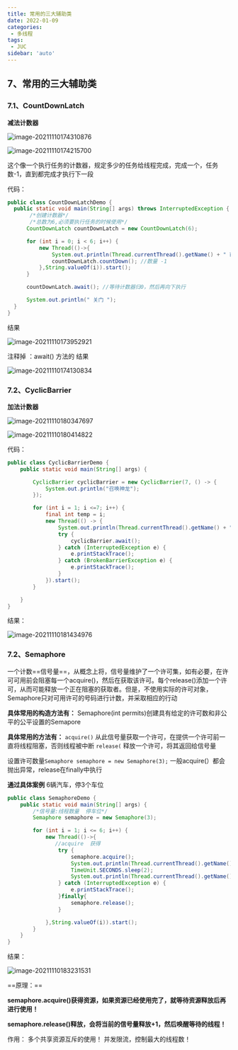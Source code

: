 ```yaml
---
title: 常用的三大辅助类
date: 2022-01-09
categories:
 - 多线程
tags:
 - JUC
sidebar: 'auto'
---
```

## 7、常用的三大辅助类



### 7.1、CountDownLatch

   **减法计数器**

![image-20211110174310876](https://img.yishenlaoban.top/images/image-20211110174310876.png) 

![image-20211110174215700](https://img.yishenlaoban.top/images/image-20211110174215700.png)  

这个像一个执行任务的计数器，规定多少的任务给线程完成，完成一个，任务数-1，直到都完成才执行下一段

  代码：

  ```java
public class CountDownLatchDemo {
    public static void main(String[] args) throws InterruptedException {
         /*创建计数器*/
         /*总数为6,必须要执行任务的时候使用*/
        CountDownLatch countDownLatch = new CountDownLatch(6);

        for (int i = 0; i < 6; i++) {
            new Thread(()->{
                System.out.println(Thread.currentThread().getName() + " 已出去! ");
                countDownLatch.countDown(); //数量 -1
            },String.valueOf(i)).start();
        }

        countDownLatch.await(); //等待计数器归0，然后再向下执行

        System.out.println(" 关门 ");
    }
}
  ```

结果

![image-20211110173952921](https://img.yishenlaoban.top/images/image-20211110173952921.png) 

注释掉 ：await() 方法的 结果

![image-20211110174130834](https://img.yishenlaoban.top/images/image-20211110174130834.png) 



### 7.2、CyclicBarrier

**加法计数器**

![image-20211110180347697](https://img.yishenlaoban.top/images/image-20211110180347697.png) 

![image-20211110180414822](https://img.yishenlaoban.top/images/image-20211110180414822.png) 

代码： 

```java
public class CyclicBarrierDemo {
    public static void main(String[] args) {

        CyclicBarrier cyclicBarrier = new CyclicBarrier(7, () -> {
            System.out.println("召唤神龙");
        });

        for (int i = 1; i <=7; i++) {
            final int temp = i;
            new Thread(() -> {
                System.out.println(Thread.currentThread().getName() + "收集到第" + temp + "颗龙珠");
                try {
                    cyclicBarrier.await();
                } catch (InterruptedException e) {
                    e.printStackTrace();
                } catch (BrokenBarrierException e) {
                    e.printStackTrace();
                }
            }).start();
        }

    }
}
```

结果：

![image-20211110181434976](https://img.yishenlaoban.top/images/image-20211110181434976.png) 



### 7.2、Semaphore

一个计数==信号量==，从概念上将，信号量维护了一个许可集，如有必要，在许可可用前会阻塞每一个acquire()，然后在获取该许可。每个release()添加一个许可，从而可能释放一个正在阻塞的获取者。但是，不使用实际的许可对象，Semaphore只对可用许可的号码进行计数，并采取相应的行动

**具体常用的构造方法有：**
Semaphore(int permits)创建具有给定的许可数和非公平的公平设置的Semapore

**具体常用的方法有：**
`acquire()` 从此信号量获取一个许可，在提供一个许可前一直将线程阻塞，否则线程被中断
`release(` 释放一个许可，将其返回给信号量

设置许可数量`Semaphore semaphore = new Semaphore(3);`
一般acquire(）都会抛出异常，release在finally中执行

**通过具体案例**
6辆汽车，停3个车位

```java
public class SemaphoreDemo {
    public static void main(String[] args) {
        /*信号量:线程数量  停车位*/
        Semaphore semaphore = new Semaphore(3);

        for (int i = 1; i <= 6; i++) {
            new Thread(()->{
               //acquire  获得
                try {
                    semaphore.acquire();
                    System.out.println(Thread.currentThread().getName() + " 抢到车位！");
                    TimeUnit.SECONDS.sleep(2);
                    System.out.println(Thread.currentThread().getName() + " 离开车位!");
                } catch (InterruptedException e) {
                    e.printStackTrace();
                }finally{
                    semaphore.release();
                }

            },String.valueOf(i)).start();
        }
    }
}
```

结果：

![image-20211110183231531](https://img.yishenlaoban.top/images/image-20211110183231531.png) 

==原理：==

**semaphore.acquire()获得资源，如果资源已经使用完了，就等待资源释放后再进行使用！**

**semaphore.release()释放，会将当前的信号量释放+1，然后唤醒等待的线程！**

作用： 多个共享资源互斥的使用！ 并发限流，控制最大的线程数！

